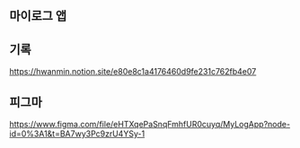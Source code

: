 ## 마이로그 앱

## 기록

https://hwanmin.notion.site/e80e8c1a4176460d9fe231c762fb4e07

## 피그마

https://www.figma.com/file/eHTXqePaSnqFmhfUR0cuyq/MyLogApp?node-id=0%3A1&t=BA7wy3Pc9zrU4YSy-1
